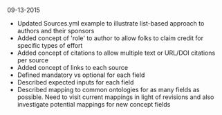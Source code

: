 09-13-2015
* Updated Sources.yml example to illustrate list-based approach to authors and their sponsors
* Added concept of 'role' to author to allow folks to claim credit for specific types of effort
* Added concept of citations to allow multiple text or URL/DOI citations per source
* Added concept of links to each source
* Defined mandatory vs optional for each field
* Described expected inputs for each field
* Described mapping to common ontologies for as many fields as possible. Need to visit current mappings in light of revisions and also investigate potential mappings for new concept fields
